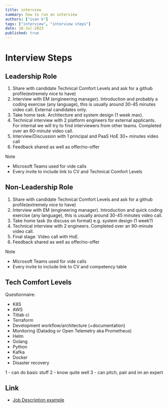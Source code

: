 ```yaml
---
title: interview
summary: how to run an interview
authors: ["ivan k"]
tags: ["interview", "interview steps"]
date: 18-Jul-2023
published: true
---
```


# Interview Steps

## Leadership Role

1. Share with candidate Technical Comfort Levels and ask for a github profile(extremely nice to have)
2. Interview with EM (engineering manager). Introduction and probably a coding exercise (any language), this is usually around 30-45 minutes video call. External candidates only.
3. Take home task. Architecture and system design (1 week max).
4. Technical interview with 2 platform engineers for external applicants. For internal we will try to find interviewers from other teams. Completed over an 60-minute video call.
5. Interview/Discussion with 1 principal and PaaS HoE 30+ minutes video call
6. Feedback shared as well as offer/no-offer

Note
- Microsoft Teams used for vide calls
- Every invite to include link to CV and Technical Comfort Levels

## Non-Leadership Role

1. Share with candidate Technical Comfort Levels and ask for a github profile(extremely nice to have)
2. Interview with EM (engineering manager). Introduction and quick coding exercise (any language), this is usually around 30-45 minutes video call.
3. Take home task (to discuss on format) e.g. system design (1 week?)
4. Technical interview with 2 engineers. Completed over an 90-minute video call.
5. Final stage. Video call with HoE.
6. Feedback shared as well as offer/no-offer

Note
- Microsoft Teams used for vide calls
- Every invite to include link to CV and competency table

## Tech Comfort Levels

Questionnaire:

- K8S
- AWS
- Titlab ci
- Terraform
- Development workflow/architecture (+documentation)
- Monitoring (Datadog or Open Telemetry aka Prometheus)
- Helm
- Golang
- Python
- Kafka
- Docker
- Disaster recovery

1 - can do basic stuff
2 - know quite well
3 - can pitch, pair and im an expert

## Link

- [Job Description example](../leadership/job-description/platform-engineer.md)
